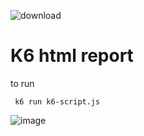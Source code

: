 ![download](https://user-images.githubusercontent.com/93552647/152650021-b0f0a5a9-f778-4acf-a69b-d17eaa54f713.png)
# K6 html report                                                                                                                      
>
to run

```shell
 k6 run k6-script.js
```


![image](https://user-images.githubusercontent.com/93552647/210115215-ab4c6757-3f00-4d4c-a98d-7a6fb6d1aef6.png)

